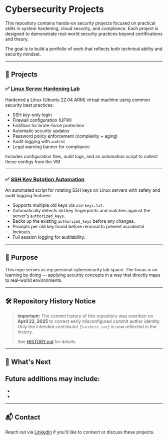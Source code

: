 # Cybersecurity Projects

This repository contains hands-on security projects focused on practical skills in system hardening, cloud security, and compliance. Each project is designed to demonstrate real-world security practices beyond certifications and theory.

The goal is to build a portfolio of work that reflects both technical ability and security mindset.

---

## 📂 Projects

### ✅ [Linux Server Hardening Lab](./linux-server-hardening/)
Hardened a Linux (Ubuntu 22.04 ARM) virtual machine using common security best practices:
- SSH key-only login
- Firewall configuration (UFW)
- Fail2ban for brute-force protection
- Automatic security updates
- Password policy enforcement (complexity + aging)
- Audit logging with `auditd`
- Legal warning banner for compliance

Includes configuration files, audit logs, and an automation script to collect these configs from the VM.

---

### ✅ [SSH Key Rotation Automation](./ssh-key-rotation/)
An automated script for rotating SSH keys on Linux servers with safety and audit logging features:
- Supports multiple old keys via `old-keys.txt`.
- Automatically detects old key fingerprints and matches against the server’s `authorized_keys`.
- Backs up the existing `authorized_keys` before any changes.
- Prompts per old key found before removal to prevent accidental lockouts.
- Full session logging for auditability.

---

## 🎯 Purpose
This repo serves as my personal cybersecurity lab space. The focus is on learning by doing — applying security concepts in a way that directly maps to real-world environments.

---

## 🛠️ Repository History Notice

> **Important:**
> The commit history of this repository was rewritten on **April 22, 2025** to correct early misconfigured commit author identity.
> Only the intended contributor (`lucchesi-sec`) is now reflected in the history.
>
> See [HISTORY.md](./HISTORY.md) for details.

---

## 🚀 What's Next
Future additions may include:
- 
- 
- 

---

## 📬 Contact
Reach out via [LinkedIn](https://www.linkedin.com/in/enzo-lucchesi) if you'd like to connect or discuss these projects.
